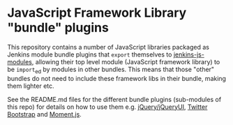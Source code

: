 # JavaScript Framework Library "bundle" plugins

This repository contains a number of JavaScript libraries packaged as Jenkins module bundle plugins that `export`
themselves to [jenkins-js-modules], allowing their top level module (JavaScript framework library) to be
`import`<sub>ed</sub> by modules in other bundles. This means that those "other" bundles do not need to include these
framework libs in their bundle, making them lighter etc.
  
See the README.md files for the different bundle plugins (sub-modules of this repo) for details on how to use them
e.g. [jQuery/jQueryUI](https://github.com/jenkinsci/js-libs/tree/master/jquery-detached),
[Twitter Bootstrap](https://github.com/jenkinsci/js-libs/tree/master/bootstrap) and
[Moment.js](https://github.com/jenkinsci/js-libs/tree/master/momentjs).  

[jenkins-js-modules]: https://github.com/tfennelly/jenkins-js-modules